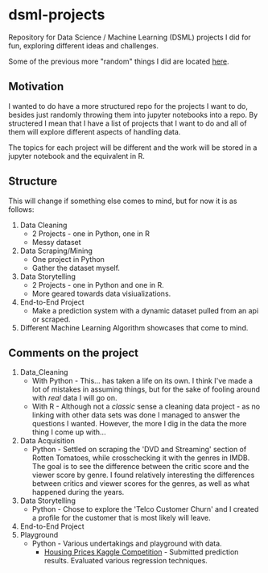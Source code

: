# dsml-projects
Repository for Data Science / Machine Learning (DSML) projects I did for fun, exploring different ideas and challenges.

Some of the previous more "random" things I did are located [here](https://github.com/gsam1/my-ipython-notebooks).

## Motivation 
I wanted to do have a more structured repo for the projects I want to do, besides just randomly throwing them into jupyter notebooks into a repo.
By structered I mean that I have a list of projects that I want to do and all of them will explore different aspects of handling data.

The topics for each project will be different and the work will be stored in a jupyter notebook and the equivalent in R.

## Structure
This will change if something else comes to mind, but for now it is as follows:
1. Data Cleaning
    * 2 Projects - one in Python, one in R
    * Messy dataset
2. Data Scraping/Mining
    * One project in Python
    * Gather the dataset myself.
3. Data Storytelling
    * 2 Projects - one in Python and one in R.
    * More geared towards data visiualizations.
4. End-to-End Project
    * Make a prediction system with a dynamic dataset pulled from an api or scraped.
5. Different Machine Learning Algorithm showcases that come to mind.

## Comments on the project
1. Data_Cleaning
    * With Python - This... has taken a life on its own. I think I've made a lot of mistakes in assuming things, but for the sake of fooling around with *real* data I will go on.
    * With R - Although not a *classic* sense a cleaning data project - as no linking with other data sets was done I managed to answer the questions I wanted. However, the more I dig in the data the more thing I come up with...
2. Data Acquisition
    * Python - Settled on scraping the 'DVD and Streaming' section of Rotten Tomatoes, while crosschecking it with the genres in IMDB. The goal is to see the difference between the critic score and the viewer score by genre. I found relatively interesting the differences between critics and viewer scores for the genres, as well as what happened during the years.
3. Data Storytelling
    * Python - Chose to explore the 'Telco Customer Churn' and I created a profile for the customer that is most likely will leave.
4. End-to-End Project
5. Playground
    * Python - Various undertakings and playground with data.
        * [Housing Prices Kaggle Competition](https://www.kaggle.com/c/house-prices-advanced-regression-techniques) - Submitted prediction results. Evaluated various regression techniques.